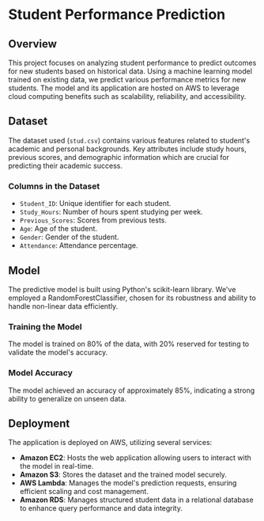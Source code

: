 # Student Performance Prediction

## Overview

This project focuses on analyzing student performance to predict outcomes for new students based on historical data. Using a machine learning model trained on existing data, we predict various performance metrics for new students. The model and its application are hosted on AWS to leverage cloud computing benefits such as scalability, reliability, and accessibility.

## Dataset

The dataset used (`stud.csv`) contains various features related to student's academic and personal backgrounds. Key attributes include study hours, previous scores, and demographic information which are crucial for predicting their academic success.

### Columns in the Dataset

- `Student_ID`: Unique identifier for each student.
- `Study_Hours`: Number of hours spent studying per week.
- `Previous_Scores`: Scores from previous tests.
- `Age`: Age of the student.
- `Gender`: Gender of the student.
- `Attendance`: Attendance percentage.

## Model

The predictive model is built using Python's scikit-learn library. We've employed a RandomForestClassifier, chosen for its robustness and ability to handle non-linear data efficiently.

### Training the Model

The model is trained on 80% of the data, with 20% reserved for testing to validate the model's accuracy.

### Model Accuracy

The model achieved an accuracy of approximately 85%, indicating a strong ability to generalize on unseen data.

## Deployment

The application is deployed on AWS, utilizing several services:

- **Amazon EC2**: Hosts the web application allowing users to interact with the model in real-time.
- **Amazon S3**: Stores the dataset and the trained model securely.
- **AWS Lambda**: Manages the model's prediction requests, ensuring efficient scaling and cost management.
- **Amazon RDS**: Manages structured student data in a relational database to enhance query performance and data integrity.
